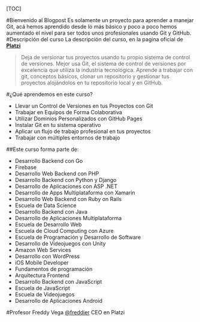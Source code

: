 [TOC]

#Bienvenido al Blogpost
Es solamente un proyecto para aprender a manejar Git, acá hemos aprendido desde lo más básico y poco a poco hemos aumentado el nivel para ser todos unos profesionales usando Git y GitHub. 
#Descripción del curso
La descripción del curso, en la pagina oficial de [**Platzi**](http://www.platzi.com/git "Platzi")
>Deja de versionar tus proyectos usando tu propio sistema de control de versiones. Mejor usa Git, el sistema de control de versiones por excelencia que utiliza la industria tecnológica. Aprende a trabajar con git, conceptos básicos, clonar un repositorio y gestionar tus proyectos alojándolos en tu repositorio local y en GitHub.

#¿Qué aprendemos en este curso?
- Llevar un Control de Versiones en tus Proyectos con Git
- Trabajar en Equipos de Forma Colaborativa
- Utilizar Dominios Personalizados con GitHub Pages
- Instalar Git en tu sistema operativo
- Aplicar un flujo de trabajo profesional en tus proyectos
- Trabajar con múltiples entornos de trabajo

##Este curso forma parte de:
- Desarrollo Backend con Go
- Firebase
- Desarrollo Web Backend con PHP
- Desarrollo Backend con Python y Django
- Desarrollo de Aplicaciones con ASP .NET
- Desarrollo de Apps Multiplataforma con Xamarin
- Desarrollo Web Backend con Ruby on Rails
- Escuela de Data Science
- Desarrollo Backend con Java
- Desarrollo de Aplicaciones Multiplataforma
- Escuela de Desarrollo Web
- Escuela de Cloud Computing con Azure
- Escuela de Programación y Desarrollo de Software
- Desarrollo de Videojuegos con Unity
- Amazon Web Services
- Desarrollo con WordPress
- iOS Mobile Developer
- Fundamentos de programación
- Arquitectura Frontend
- Desarrollo Backend con JavaScript
- Escuela de JavaScript
- Escuela de Videojuegos
- Desarrollo de Aplicaciones Android

#Profesor
Freddy Vega [@freddier](https://twitter.com/freddier "@freddier")
CEO en Platzi